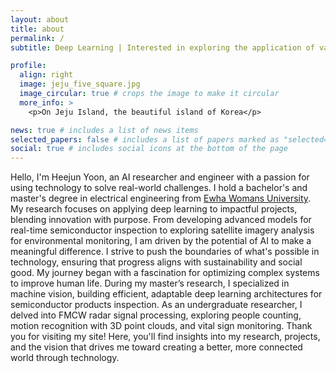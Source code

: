 ```yaml
---
layout: about
title: about
permalink: /
subtitle: Deep Learning | Interested in exploring the application of various fields and understanding its mechanism

profile:
  align: right
  image: jeju_five_square.jpg
  image_circular: true # crops the image to make it circular
  more_info: >
    <p>On Jeju Island, the beautiful island of Korea</p>

news: true # includes a list of news items
selected_papers: false # includes a list of papers marked as "selected={true}"
social: true # includes social icons at the bottom of the page
---
```

Hello, I'm Heejun Yoon, an AI researcher and engineer with a passion for using technology to solve real-world challenges. I hold a bachelor's and master's degree in electrical engineering from [Ewha Womans University](https://www.ewha.ac.kr/ewhaen/index.do).
My research focuses on applying deep learning to impactful projects, blending innovation with purpose. From developing advanced models for real-time semiconductor inspection to exploring satellite imagery analysis for environmental monitoring, I am driven by the potential of AI to make a meaningful difference. I strive to push the boundaries of what's possible in technology, ensuring that progress aligns with sustainability and social good.
My journey began with a fascination for optimizing complex systems to improve human life. During my master’s research, I specialized in machine vision, building efficient, adaptable deep learning architectures for semiconductor products inspection. As an undergraduate researcher, I delved into FMCW radar signal processing, exploring people counting, motion recognition with 3D point clouds, and vital sign monitoring.
Thank you for visiting my site! Here, you'll find insights into my research, projects, and the vision that drives me toward creating a better, more connected world through technology.
